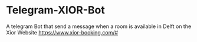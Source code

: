 # Telegram-XIOR-Bot
A telegram Bot that send a message when a room is available in Delft on the Xior Website https://www.xior-booking.com/#

